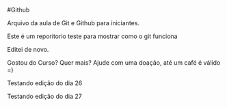 #Github

Arquivo da aula de Git e Github para iniciantes.

Este é um reporitorio teste para mostrar como o git funciona

Editei de novo.

Gostou do Curso? Quer mais? Ajude com uma doação, até um café é válido =)

Testando edição do dia 26

Testando edição do dia 27

